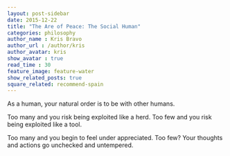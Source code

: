 ```yaml
---
layout: post-sidebar
date: 2015-12-22
title: "The Are of Peace: The Social Human"
categories: philosophy
author_name : Kris Bravo
author_url : /author/kris
author_avatar: kris
show_avatar : true
read_time : 30
feature_image: feature-water
show_related_posts: true
square_related: recommend-spain
---
```


As a human, your natural order is to be with other humans.

Too many and you risk being exploited like a herd. Too few and you risk being exploited like a tool.

Too many and you begin to feel under appreciated. Too few? Your thoughts and actions go unchecked and untempered.
